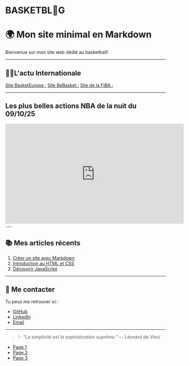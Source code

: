 # BASKETBL🏀G

# 🌍 Mon site minimal en Markdown
Bienvenue sur mon site web dédié au basketball!  

---

## 🧑‍💻L'actu Internationale

[Site BasketEurope :](https://www.basketeurope.com)
[Site BeBasket :](https://www.bebasket.fr)
[Site de la FIBA :](https://www.fiba.basketball/fr)

---

## Les plus belles actions NBA de la nuit du 09/10/25 
<iframe width="560" height="315"
  src="https://www.youtube.com/watch?v=RjWf3zm47B8"
  title="YouTube video player"
  frameborder="0"
  allow="accelerometer; autoplay; clipboard-write; encrypted-media; gyroscope; picture-in-picture"
  allowfullscreen>
</iframe>
---

## 📚 Mes articles récents

1. [Créer un site avec Markdown](#)
2. [Introduction au HTML et CSS](#)
3. [Découvrir JavaScript](#)

---

## 💬 Me contacter

Tu peux me retrouver ici :

- [GitHub](https://github.com/monprofil)
- [LinkedIn](https://linkedin.com/in/monprofil)
- [Email](mailto:contact@monsite.com)

---

> ✨ *“La simplicité est la sophistication suprême.”* — Léonard de Vinci

- [Page 1](page1.md)
- [Page 2](page2.md)
- [Page 3](page3.md)
